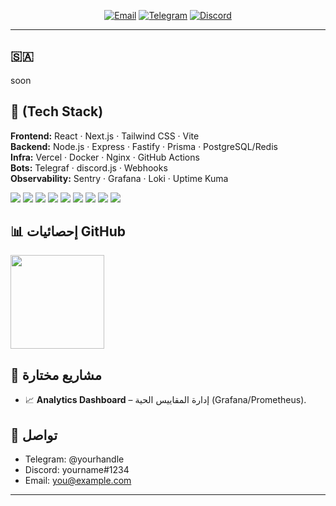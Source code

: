 <!-- Hero -->

<!-- Badges -->
<p align="center">
  <a href="mailto:you@example.com"><img alt="Email" src="https://img.shields.io/badge/Email-Contact-informational?style=for-the-badge&logo=gmail"></a>
  <a href="https://t.me/yourhandle"><img alt="Telegram" src="https://img.shields.io/badge/Telegram-Chat-blue?style=for-the-badge&logo=telegram"></a>
  <a href="https://discord.gg/yourinvite"><img alt="Discord" src="https://img.shields.io/badge/Discord-Community-5865F2?style=for-the-badge&logo=discord&logoColor=white"></a>
</p>

---

## 🇸🇦
soon

## 🧰  (Tech Stack)
**Frontend:** React · Next.js · Tailwind CSS · Vite  
**Backend:** Node.js · Express · Fastify · Prisma · PostgreSQL/Redis  
**Infra:** Vercel · Docker · Nginx · GitHub Actions  
**Bots:** Telegraf · discord.js · Webhooks  
**Observability:** Sentry · Grafana · Loki · Uptime Kuma

<p align="left">
  <img src="https://img.shields.io/badge/React-20232A?logo=react&logoColor=61DAFB" />
  <img src="https://img.shields.io/badge/Next.js-000?logo=nextdotjs" />
  <img src="https://img.shields.io/badge/Tailwind-0ea5e9?logo=tailwindcss&logoColor=white" />
  <img src="https://img.shields.io/badge/Node.js-143?logo=nodedotjs&logoColor=white" />
  <img src="https://img.shields.io/badge/Prisma-2D3748?logo=prisma" />
  <img src="https://img.shields.io/badge/PostgreSQL-336791?logo=postgresql&logoColor=white" />
  <img src="https://img.shields.io/badge/Redis-D82C20?logo=redis&logoColor=white" />
  <img src="https://img.shields.io/badge/Telegram%20Bot-26A5E4?logo=telegram&logoColor=white" />
  <img src="https://img.shields.io/badge/discord.js-5865F2?logo=discord&logoColor=white" />
</p>



## 📊 إحصائيات GitHub

<p align="left">
  <img src="https://streak-stats.demolab.com?user=YOUR_GITHUB&hide_border=true" height="150" />
</p>

## 📌 مشاريع مختارة

- 📈 **Analytics Dashboard** – إدارة المقاييس الحية (Grafana/Prometheus).

## 🤝 تواصل
- Telegram: @yourhandle  
- Discord: yourname#1234  
- Email: you@example.com

---

